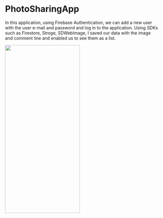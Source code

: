 # PhotoSharingApp

In this application, using Firebase Authentication, we can add a new user with the user e-mail and password and log in to the application. Using SDKs such as Firestore, Stroge, SDWebImage, I saved our data with the image and comment line and enabled us to see them as a list.

<img src=PhotoSharingApp.gif width=245 height=550 >
